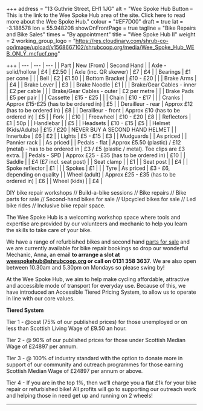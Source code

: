 +++
address = "13 Guthrie Street, EH1 1JG"
alt = "Wee Spoke Hub Button – This is the link to the Wee Spoke Hub area of the site. Click here to read more about the Wee Spoke Hub."
colour = "#EF7D00"
draft = true
lat = -3.188578
lon = 55.948208
showOnFrontPage = true
tagline = "Bike Repairs and Bike Sales"
times = "By appointment"
title = "Wee Spoke Hub II"
weight = 2
working_group_logo = "https://res.cloudinary.com/shrub-co-op/image/upload/v1568667102/shrubcoop.org/media/Wee_Spoke_Hub_WEB_ONLY_mcfucf.png"

+++
| --- | --- | --- |
| Part | New (From) | Second Hand |
| Axle - solid/hollow | £4 | £2.50 |
| Axle (inc. QR skewer) | £7 | £4 |
| Bearings | £1 per cone |  |
| Bell | £2 | £1.50 |
| Bottom Bracket | £10 - £20 |  |
| Brake Arms |  | £4 |
| Brake Lever |  | £3 |
| Brake Noodle | £1 |  |
| Brake/Gear Cables - inner | £2 per cable |  |
| Brake/Gear Cables - outer | £2 per metre |  |
| Brake Pads | £5 per pair |  |
| Cassette | £15 - £25 |  |
| Chain | £10 - £17 |  |
| Cranks | Approx £15-£25 (has to be ordered in) | £5 |
| Derailleur - rear | Approx £12 (has to be ordered in) | £8 |
| Derailleur - front | Approx £10 (has to be ordered in) | £5 |
| Fork |  | £10 |
| Freewheel | £10 - £20 | £8 |
| Reflectors | £1 | 50p |
| Handlebar |  | £5 |
| Headsets | £10 - £15 | £5 |
| Helmet (Kids/Adults) | £15 / £20 | NEVER BUY A SECOND HAND HELMET |
| Innertube | £6 | £2 |
| Lights | £5 - £15 | £3 |
| Mudguards |  | As priced |
| Pannier rack |  | As priced |
| Pedals - flat | Approx £5.50 (plastic) / £12 (metal) - has to be ordered in | £3 / £5 (plastic / metal). Toe clips are £3 extra. |
| Pedals - SPD | Approx £25 - £35 (has to be ordered in) | £10 |
| Saddle |  | £4 (£7 incl. seat post) |
| Seat clamp |  | £1 |
| Seat post |  | £4 |
| Spoke reflector | £1 |  |
| Spokes | £1 |  |
| Tyre | As priced | £3 - £6, depending on quality |
| Wheel (adult) | Approx £25 - £35 (has to be ordered in) | £6 |
| Wheel (kids) |  | £4 |

  
DIY bike repair workshops // Build-a-bike sessions // Bike repairs // Bike parts for sale // Second-hand bikes for sale // Upcycled bikes for sale // Led bike rides // Inclusive bike repair space.

The Wee Spoke Hub is a welcoming workshop space where tools and expertise are provided by our volunteers and mechanic to help you learn the skills to take care of your bike.

We have a range of refurbished bikes and second hand [parts for sale](https://www.shrubcoop.org/wee-spoke-hub-price-list/) and we are currently available for bike repair bookings so drop our wonderful Mechanic, Anna, an email **to arrange a slot at weespokehub@shrubcoop.org or call on 0131 358 3637**. We are also open between 10.30am and 5.30pm on Mondays so please swing by!

At the Wee Spoke Hub, we aim to help make cycling affordable, attractive and accessible mode of transport for everyday use. Because of this, we have introduced an Accessible Tiered Pricing System, to allow us to operate in line with our core values.

**Tiered System**

Tier 1 - @cost (75% of our published prices) for those unemployed or on less than Scottish Living Wage of £9.50 an hour.

Tier 2 - @ 90% of our published prices for those under Scottish Median Wage of £24897 per annum.

Tier 3 - @ 100% of industry standard with the option to donate more in support of our community and outreach programmes for those earning Scottish Median Wage of £24897 per annum or above.

Tier 4 - If you are in the top 1%, then we’ll charge you a flat £1k for your bike repair or refurbished bike! All profits will go to supporting our outreach work and helping those in need get up and running on 2 wheels!

***